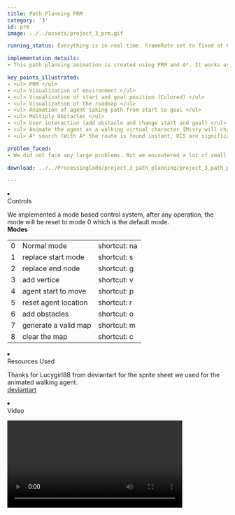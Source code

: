 ```yaml
---
title: Path Planning PRM
category: '3'
id: prm
image: ../../assets/project_3_prm.gif

running_status: Everything is in real time. FrameRate set to fixed at 60 since nothing is very hard to calculate.

implementation_details:
- This path planning animation is created using PRM and A*. It works as adding a point to the graph and check if the point is valid, then add edges that are less than a constant length and then check if the edge is valid. Repeating this process untill a path to the goal if found by A* search. The user can add obstacles to the graph at any time. When an obstacle is added, edges and vertices that are violated is deleted. The user also have the ability to change the start and end node at any time. The heristics funtion we used is a simple function that returns the distance between the current vertice and the end vertice. 

key_points_illustrated: 
- <ul> PRM </ul>
- <ul> Visualization of environment </ul>
- <ul> Visualization of start and goal position (Colored) </ul>
- <ul> Visualization of the roadmap </ul>
- <ul> Animation of agent taking path from start to goal </ul> 
- <ul> Multiply Obstacles </ul>
- <ul> User interaction (add obstacle and change start and goal) </ul>
- <ul> Animate the agent as a walking virtual character [Misty will change the walk direction as the slope changes. Due to that we could not find a 8 direction sprite sheet, the animation is limited to 4 directions.]</ul>
- <ul> A* search (With A* the route is found instant, UCS are significant slower compared to A*)</ul>

problem_faced:
- We did not face any large problems. But we encoutered a lot of small problem that are most due small errors. However among all of them there are a few that are worth noticing. The first problem we faced was to detect if an edge is colliding with the obstacle. This was quickly fixed after doing some google search and reading some mathematical solutions. The results are satisfiying. Another problem that is worth noticing is details about A* search. We are familiar with A* search in lisp, but we never implemented it in other languages. So a lot of details that in lisp is easily dealed with, java was not. So we spend a lot of time trying to make the code from lisp into java. After numerous trials we finally have a working version. 

download: ../../ProcessingCode/project_3_path_planning/project_3_path_planning.pde

---
```

<li>
    <div class="collapsible-header"> Controls </div>
    <div class="collapsible-body">
		<p>
			We implemented a mode based control system, after any operation, the mode will be reset to mode 0 which is the default mode. <br>
			<strong> Modes </strong> <br>
			<table>
			<tr> <td> 0 </td>  	<td> Normal mode      		</td>  <td>shortcut: na </td>  </tr>
			<tr> <td> 1 </td>		<td> replace start mode 	</td>  <td>shortcut: s 	</td>  </tr>
			<tr> <td> 2 </td> 	<td> replace end node 		</td>  <td>shortcut: g 	</td>  </tr>
			<tr> <td> 3 </td> 	<td> add vertice 			</td>  <td>shortcut: v 	</td>  </tr>
			<tr> <td> 4 </td> 	<td> agent start to move 	</td>  <td>shortcut: p 	</td>  </tr>
			<tr> <td> 5 </td> 	<td> reset agent location 	</td>  <td>shortcut: r 	</td>  </tr>
			<tr> <td> 6 </td> 	<td> add obstacles 			</td>  <td>shortcut: o 	</td>  </tr>
			<tr> <td> 7 </td>		<td> generate a valid map 	</td>  <td>shortcut: m 	</td>  </tr>
			<tr> <td> 8 </td> 	<td> clear the map 			</td>  <td>shortcut: c 	</td>  </tr>
			</table>
		</p>
	</div>
</li>
<li>
	<div class="collapsible-header"> Resources Used </div>
	<div class="collapsible-body">
		<p>
			Thanks for Lucygirl88 from deviantart for the sprite sheet we used for the animated walking agent.<br>
			<a href="http://luckygirl88.deviantart.com/art/Pokemon-BW-Misty-Sprite-Sheet-268364830"> deviantart</a>
		</p>
	</div>
</li>
<li>
<div class="collapsible-header"> Video </div>
    <div class="collapsible-body">
		<p>
		    <video width="400" controls>
		        <source src="../../assets/project_3_prm.mov" type="video/mp4">
		    Your browser does not support HTML5 video.
			</video>
	</div>
</li>
